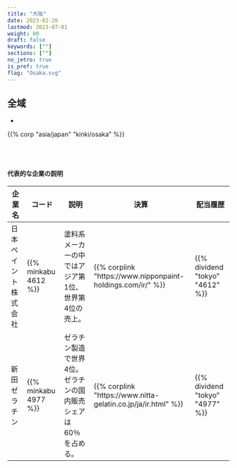```yaml
---
title: "大阪"
date: 2023-02-26
lastmod: 2023-07-01
weight: 80
draft: false
keywords: [""]
sections: [""]
no_jetro: true
is_pref: true
flag: "Osaka.svg"
---
```



<div class="main-desciption country-description">
    <h2 class="section-title">全域</h2>
    <ul class="rule-list">
        <li></li>
    </ul>
    {{% corp "asia/japan" "kinki/osaka" %}}
</div>

<div class="container-corp mt-5" id="corp-desc" style="padding-top:50px">
    <h4 class="mb-4">代表的な企業の説明</h4>
    <table class="table table-striped table-bordered">
        <thead class="table-light">
            <tr>
                <th scope="col" class="col-width-2">企業名</th>
                <th scope="col" class="col-width-1">コード</th>
                <th scope="col" class="col-width-7">説明</th>
                <th scope="col" class="col-width-05">決算</th>
                <th scope="col" class="col-width-05">配当履歴</th>
            </tr>
        </thead>
        <tbody class="corp-desc">
            <tr>
                <td>日本ペイント株式会社</td>
                <td>{{% minkabu 4612 %}}</td>
                <td>塗料系メーカーの中ではアジア第1位、世界第4位の売上。</td>
                <td>{{% corplink "https://www.nipponpaint-holdings.com/ir/" %}}</td>
                <td>{{% dividend "tokyo" "4612" %}}</td>
            </tr>
            <tr>
                <td>新田ゼラチン</td>
                <td>{{% minkabu 4977 %}}</td>
                <td>ゼラチン製造で世界4位。ゼラチンの国内販売シェアは60％を占める。</td>
                <td>{{% corplink "https://www.nitta-gelatin.co.jp/ja/ir.html" %}}</td>
                <td>{{% dividend "tokyo" "4977" %}}</td>
            </tr>
        </tbody>
    </table>
</div>